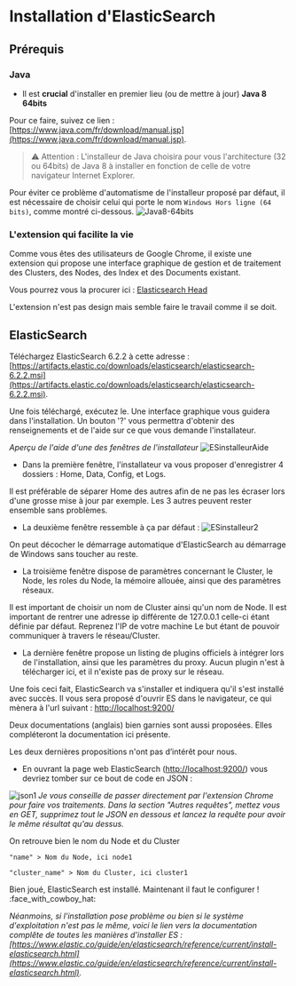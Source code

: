 # Installation d'ElasticSearch

## Prérequis

### Java
- Il est **crucial** d'installer en premier lieu (ou de mettre à jour) **Java 8 64bits**

Pour ce faire, suivez ce lien : [https://www.java.com/fr/download/manual.jsp](https://www.java.com/fr/download/manual.jsp).
>  :warning: Attention : L'installeur de Java choisira pour vous l'architecture (32 ou 64bits) de Java 8 à installer en fonction de celle de votre navigateur Internet Explorer.

Pour éviter ce problème d'automatisme de l'installeur proposé par défaut, il est nécessaire de choisir celui qui porte le nom `Windows Hors ligne (64 bits)`, comme montré ci-dessous.
![Java8-64bits](/uploads/7c82d20f9d3924f468c68215b4a4c448/Java8-64bits.PNG)

### L'extension qui facilite la vie

Comme vous êtes des utilisateurs de Google Chrome, il existe une extension qui propose une interface graphique de gestion et de traitement des Clusters, des Nodes, des Index et des Documents existant. 

Vous pourrez vous la procurer ici : [Elasticsearch Head](https://chrome.google.com/webstore/detail/elasticsearch-head/ffmkiejjmecolpfloofpjologoblkegm)

L'extension n'est pas design mais semble faire le travail comme il se doit. 

## ElasticSearch

Téléchargez ElasticSearch 6.2.2 à cette adresse : [https://artifacts.elastic.co/downloads/elasticsearch/elasticsearch-6.2.2.msi](https://artifacts.elastic.co/downloads/elasticsearch/elasticsearch-6.2.2.msi).

Une fois téléchargé, exécutez le. 
Une interface graphique vous guidera dans l'installation. 
Un bouton '?' vous permettra d'obtenir des renseignements et de l'aide sur ce que vous demande l'installateur. 

*Aperçu de l'aide d'une des fenêtres de l'installateur*
![ESinstalleurAide](/uploads/fbeb32c78a724880576942222733ad13/ESinstalleurAide.PNG)

*  Dans la première fenêtre, l'installateur va vous proposer d'enregistrer 4 dossiers : Home, Data, Config, et Logs.

Il est préférable de séparer Home des autres afin de ne pas les écraser lors d'une grosse mise à jour par exemple. Les 3 autres peuvent rester ensemble sans problèmes.

*  La deuxième fenêtre ressemble à ça par défaut :
![ESinstalleur2](/uploads/3d1d95a548958beb0bc356b9e1831fff/ESinstalleur2.PNG)

On peut décocher le démarrage automatique d'ElasticSearch au démarrage de Windows sans toucher au reste. 

*  La troisième fenêtre dispose de paramètres concernant le Cluster, le Node, les roles du Node, la mémoire allouée, ainsi que des paramètres réseaux. 

Il est important de choisir un nom de Cluster ainsi qu'un nom de Node.
Il est important de rentrer une adresse ip différente de 127.0.0.1 celle-ci étant définie par défaut. Reprenez l'IP de votre machine  Le but étant de pouvoir communiquer à travers le réseau/Cluster.

*  La dernière fenêtre propose un listing de plugins officiels à intégrer lors de l'installation, ainsi que les paramètres du proxy. Aucun plugin n'est à télécharger ici, et il n'existe pas de proxy sur le réseau. 

Une fois ceci fait, ElasticSearch va s'installer et indiquera qu'il s'est installé avec succès. 
Il vous sera proposé d'ouvrir ES dans le navigateur, ce qui mènera à l'url suivant : [http://localhost:9200/](http://localhost:9200/)

Deux documentations (anglais) bien garnies sont aussi proposées. Elles compléteront la documentation ici présente.

Les deux dernières propositions n'ont pas d’intérêt pour nous. 

*  En ouvrant la page web ElasticSearch ([http://localhost:9200/](http://localhost:9200/)) vous devriez tomber sur ce bout de code en JSON :

![json1](/uploads/bf5d6e30d6c4acdb05fb8aa3370b94cf/json1.PNG)
*Je vous conseille de passer directement par l'extension Chrome pour faire vos traitements. Dans la section "Autres requêtes", mettez vous en GET, supprimez tout le JSON en dessous et lancez la requête pour avoir le même résultat qu'au dessus.*

On retrouve bien le nom du Node et du Cluster

`"name" > Nom du Node, ici node1`

`"cluster_name" > Nom du Cluster, ici cluster1`

Bien joué, ElasticSearch est installé. Maintenant il faut le configurer ! :face_with_cowboy_hat:

*Néanmoins, si l'installation pose problème ou bien si le système d'exploitation n'est pas le même, voici le lien vers la documentation complête de toutes les manières d'installer ES : [https://www.elastic.co/guide/en/elasticsearch/reference/current/install-elasticsearch.html](https://www.elastic.co/guide/en/elasticsearch/reference/current/install-elasticsearch.html).*


